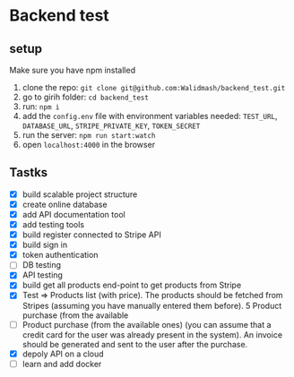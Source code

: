# Backend test

## setup
Make sure you have npm installed

  1. clone the repo: `git clone git@github.com:Walidmash/backend_test.git`
  2. go to girih folder: `cd backend_test`
  3. run: `npm i`
  4. add the `config.env` file with environment variables needed:
    `TEST_URL`, `DATABASE_URL`, `STRIPE_PRIVATE_KEY`, `TOKEN_SECRET`
  5. run the server: `npm run start:watch`
  6. open `localhost:4000` in the browser

## Tastks
  - [x] build scalable project structure
  - [x] create online database
  - [X] add API documentation tool
  - [x] add testing tools
  - [X] build register connected to Stripe API 
  - [X] build sign in
  - [X] token authentication
  - [ ] DB testing
  - [X] API testing
  - [X] build get all products end-point to get products from Stripe
  - [X] Test => Products list (with price). The products should be fetched from Stripes (assuming you have
manually entered them before).
5 Product purchase (from the available
  - [ ] Product purchase (from the available ones) (you can assume that a credit card for the user
was already present in the system). An invoice should be generated and sent to the user
after the purchase.
  - [X] depoly API on a cloud
  - [ ] learn and add docker